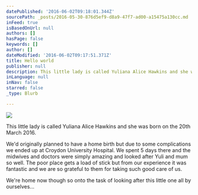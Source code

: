 ```yaml
---
datePublished: '2016-06-02T09:18:01.344Z'
sourcePath: _posts/2016-05-30-876d5ef9-d8a9-47f7-ad00-a15475a130cc.md
inFeed: true
isBasedOnUrl: null
authors: []
hasPage: false
keywords: []
author: []
dateModified: '2016-06-02T09:17:51.371Z'
title: Hello world
publisher: null
description: This little lady is called Yuliana Alice Hawkins and she was born on the 20th March 2016.
inLanguage: null
inNav: false
starred: false
_type: Blurb

---
```

![](https://the-grid-user-content.s3-us-west-2.amazonaws.com/5a321e3b-02bd-42a1-b96c-1af08f8d15b4.jpg)

This little lady is called Yuliana Alice Hawkins and she was born on the 20th March 2016\.

We'd originally planned to have a home birth but due to some complications we ended up at Croydon University Hospital. We spent 5 days there and the midwives and doctors were simply amazing and looked after Yuli and mum so well. The poor place gets a load of stick but from our experience it was fantastic and we are so grateful to them for taking such good care of us.

We're home now though so onto the task of looking after this little one all by ourselves...